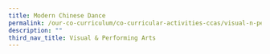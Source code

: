 ```yaml
---
title: Modern Chinese Dance
permalink: /our-co-curriculum/co-curricular-activities-ccas/visual-n-performing-arts/modern-chinese-dance/
description: ""
third_nav_title: Visual & Performing Arts
---
```


